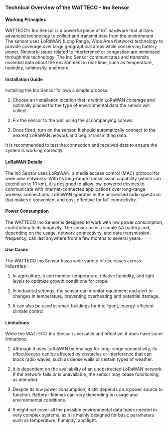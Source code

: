 ### Technical Overview of the WATTECO - Ino Sensor

#### Working Principles
WATTECO's Ino Sensor is a powerful piece of IoT hardware that utilizes advanced technology to collect and transmit data from the environment. The sensor uses LoRaWAN (Long Range, Wide Area Network) technology to provide coverage over large geographical areas while conserving battery power. Network issues related to interference or congestion are minimized through this technology. The Ino Sensor communicates and transmits essential data about the environment in real-time, such as temperature, humidity, luminosity, and more.

#### Installation Guide
Installing the Ino Sensor follows a simple process:

1. Choose an installation location that is within LoRaWAN coverage and optimally placed for the type of environmental data the sensor will collect. 

2. Fix the sensor to the wall using the accompanying screws. 

3. Once fixed, turn on the sensor. It should automatically connect to the nearest LoRaWAN network and begin transmitting data.

It is recommended to test the connection and received data to ensure the system is working correctly.

#### LoRaWAN Details
The Ino Sensor uses LoRaWAN, a media access control (MAC) protocol for wide area networks. With its long-range transmission capability (which can extend up to 10 km), it is designed to allow low-powered devices to communicate with Internet-connected applications over long-range wireless connections. LoRaWAN operates in the unlicensed radio spectrum that makes it convenient and cost-effective for IoT connectivity.

#### Power Consumption
The WATTECO Ino Sensor is designed to work with low power consumption, contributing to its longevity. The sensor uses a simple AA battery and, depending on the usage, network connectivity, and data transmission frequency, can last anywhere from a few months to several years.

#### Use Cases
The WATTECO Ino Sensor has a wide variety of use cases across industries:

1. In agriculture, it can monitor temperature, relative humidity, and light levels to optimize growth conditions for crops.

2. In industrial settings, the sensor can monitor equipment and alert to changes in temperature, preventing overheating and potential damage.

3. It can also be used in smart buildings for intelligent, energy-efficient climate control.

#### Limitations
While the WATTECO Ino Sensor is versatile and effective, it does have some limitations:

1. Although it uses LoRaWAN technology for long-range connectivity, its effectiveness can be affected by obstacles or interference that can block radio waves, such as dense walls or certain types of weather.

2. It is dependent on the availability of an unobstructed LoRaWAN network. If the network fails or is unavailable, the sensor may cease functioning as intended.

3. Despite its low power consumption, it still depends on a power source to function. Battery lifetimes can vary depending on usage and environmental conditions.
   
4. It might not cover all the possible environmental data types needed in very complex systems, as it is mainly designed for basic parameters such as temperature, humidity, and light.